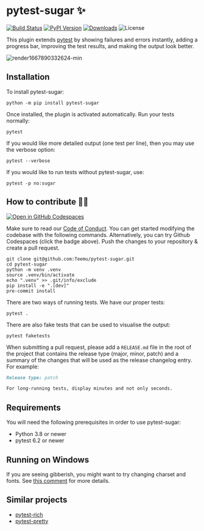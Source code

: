 # pytest-sugar ✨

[![Build Status](https://img.shields.io/github/actions/workflow/status/Teemu/pytest-sugar/build-and-test.yaml?branch=main)](https://github.com/Teemu/pytest-sugar/actions)
[![PyPI Version](https://img.shields.io/pypi/v/pytest-sugar.svg)](https://pypi.org/project/pytest-sugar/)
[![Downloads](https://img.shields.io/pypi/dm/pytest-sugar)](https://pypi.org/project/pytest-sugar/)
![License](https://img.shields.io/pypi/l/pytest-sugar?color=blue)

This plugin extends [pytest](http://pytest.org) by showing failures and errors instantly, adding a progress bar, improving the test results, and making the output look better.

![render1667890332624-min](https://user-images.githubusercontent.com/53298/200600769-7b871b26-a36a-4ae6-ae24-945ee83fb74a.gif)

## Installation

To install pytest-sugar:

    python -m pip install pytest-sugar

Once installed, the plugin is activated automatically. Run your tests normally:

    pytest

If you would like more detailed output (one test per line), then you may use the verbose option:

    pytest --verbose

If you would like to run tests without pytest-sugar, use:

    pytest -p no:sugar

## How to contribute 👷‍♂️

[![Open in GitHub Codespaces](https://github.com/codespaces/badge.svg)](https://github.com/codespaces/new?hide_repo_select=true&ref=master&repo=10950375)

Make sure to read our [Code of Conduct](https://github.com/Teemu/pytest-sugar/blob/master/.github/CODE_OF_CONDUCT.md). You can get started modifying the codebase with the following commands. Alternatively, you can try Github Codespaces (click the badge above). Push the changes to your repository & create a pull request.

````
git clone git@github.com:Teemu/pytest-sugar.git
cd pytest-sugar
python -m venv .venv
source .venv/bin/activate
echo ".venv" >> .git/info/exclude
pip install -e ".[dev]"
pre-commit install
````

There are two ways of running tests. We have our proper tests:

````
pytest .
````

There are also fake tests that can be used to visualise the output:

````
pytest faketests
````

When submitting a pull request, please add a `RELEASE.md` file in the root of the project that contains the release type (major, minor, patch) and a summary of the changes that will be used as the release changelog entry. For example:

```markdown
Release type: patch

For long-running tests, display minutes and not only seconds.
```

## Requirements

You will need the following prerequisites in order to use pytest-sugar:

- Python 3.8 or newer
- pytest 6.2 or newer

## Running on Windows

If you are seeing gibberish, you might want to try changing charset and fonts. See [this comment]( https://github.com/Teemu/pytest-sugar/pull/49#issuecomment-146567670) for more details.

## Similar projects

- [pytest-rich](https://github.com/nicoddemus/pytest-rich)
- [pytest-pretty](https://github.com/samuelcolvin/pytest-pretty)
